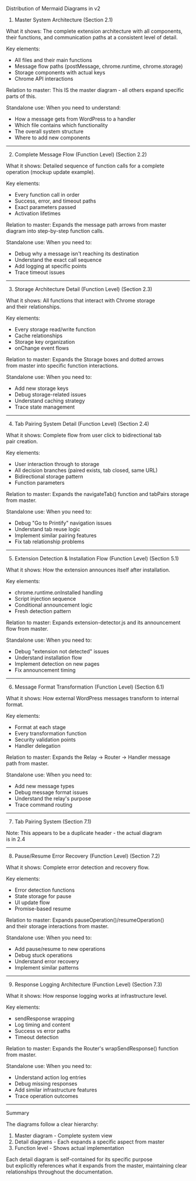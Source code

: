 Distribution of Mermaid Diagrams in v2

  1. Master System Architecture (Section 2.1)

  What it shows: The complete extension architecture with all
  components, their functions, and communication paths at a
  consistent level of detail.

  Key elements:
  - All files and their main functions
  - Message flow paths (postMessage, chrome.runtime,
  chrome.storage)
  - Storage components with actual keys
  - Chrome API interactions

  Relation to master: This IS the master diagram - all others
  expand specific parts of this.

  Standalone use: When you need to understand:
  - How a message gets from WordPress to a handler
  - Which file contains which functionality
  - The overall system structure
  - Where to add new components

  ---
  2. Complete Message Flow (Function Level) (Section 2.2)

  What it shows: Detailed sequence of function calls for a complete     
   operation (mockup update example).

  Key elements:
  - Every function call in order
  - Success, error, and timeout paths
  - Exact parameters passed
  - Activation lifetimes

  Relation to master: Expands the message path arrows from master       
  diagram into step-by-step function calls.

  Standalone use: When you need to:
  - Debug why a message isn't reaching its destination
  - Understand the exact call sequence
  - Add logging at specific points
  - Trace timeout issues

  ---
  3. Storage Architecture Detail (Function Level) (Section 2.3)

  What it shows: All functions that interact with Chrome storage        
  and their relationships.

  Key elements:
  - Every storage read/write function
  - Cache relationships
  - Storage key organization
  - onChange event flows

  Relation to master: Expands the Storage boxes and dotted arrows       
  from master into specific function interactions.

  Standalone use: When you need to:
  - Add new storage keys
  - Debug storage-related issues
  - Understand caching strategy
  - Trace state management

  ---
  4. Tab Pairing System Detail (Function Level) (Section 2.4)

  What it shows: Complete flow from user click to bidirectional tab     
   pair creation.

  Key elements:
  - User interaction through to storage
  - All decision branches (paired exists, tab closed, same URL)
  - Bidirectional storage pattern
  - Function parameters

  Relation to master: Expands the navigateTab() function and
  tabPairs storage from master.

  Standalone use: When you need to:
  - Debug "Go to Printify" navigation issues
  - Understand tab reuse logic
  - Implement similar pairing features
  - Fix tab relationship problems

  ---
  5. Extension Detection & Installation Flow (Function Level) 
  (Section 5.1)

  What it shows: How the extension announces itself after
  installation.

  Key elements:
  - chrome.runtime.onInstalled handling
  - Script injection sequence
  - Conditional announcement logic
  - Fresh detection pattern

  Relation to master: Expands extension-detector.js and its
  announcement flow from master.

  Standalone use: When you need to:
  - Debug "extension not detected" issues
  - Understand installation flow
  - Implement detection on new pages
  - Fix announcement timing

  ---
  6. Message Format Transformation (Function Level) (Section 6.1)       

  What it shows: How external WordPress messages transform to
  internal format.

  Key elements:
  - Format at each stage
  - Every transformation function
  - Security validation points
  - Handler delegation

  Relation to master: Expands the Relay → Router → Handler message      
  path from master.

  Standalone use: When you need to:
  - Add new message types
  - Debug message format issues
  - Understand the relay's purpose
  - Trace command routing

  ---
  7. Tab Pairing System (Section 7.1)

  Note: This appears to be a duplicate header - the actual diagram      
  is in 2.4

  ---
  8. Pause/Resume Error Recovery (Function Level) (Section 7.2)

  What it shows: Complete error detection and recovery flow.

  Key elements:
  - Error detection functions
  - State storage for pause
  - UI update flow
  - Promise-based resume

  Relation to master: Expands pauseOperation()/resumeOperation()        
  and their storage interactions from master.

  Standalone use: When you need to:
  - Add pause/resume to new operations
  - Debug stuck operations
  - Understand error recovery
  - Implement similar patterns

  ---
  9. Response Logging Architecture (Function Level) (Section 7.3)       

  What it shows: How response logging works at infrastructure
  level.

  Key elements:
  - sendResponse wrapping
  - Log timing and content
  - Success vs error paths
  - Timeout detection

  Relation to master: Expands the Router's wrapSendResponse()
  function from master.

  Standalone use: When you need to:
  - Understand action log entries
  - Debug missing responses
  - Add similar infrastructure features
  - Trace operation outcomes

  ---
  Summary

  The diagrams follow a clear hierarchy:
  1. Master diagram - Complete system view
  2. Detail diagrams - Each expands a specific aspect from master       
  3. Function level - Shows actual implementation

  Each detail diagram is self-contained for its specific purpose        
  but explicitly references what it expands from the master,
  maintaining clear relationships throughout the documentation.